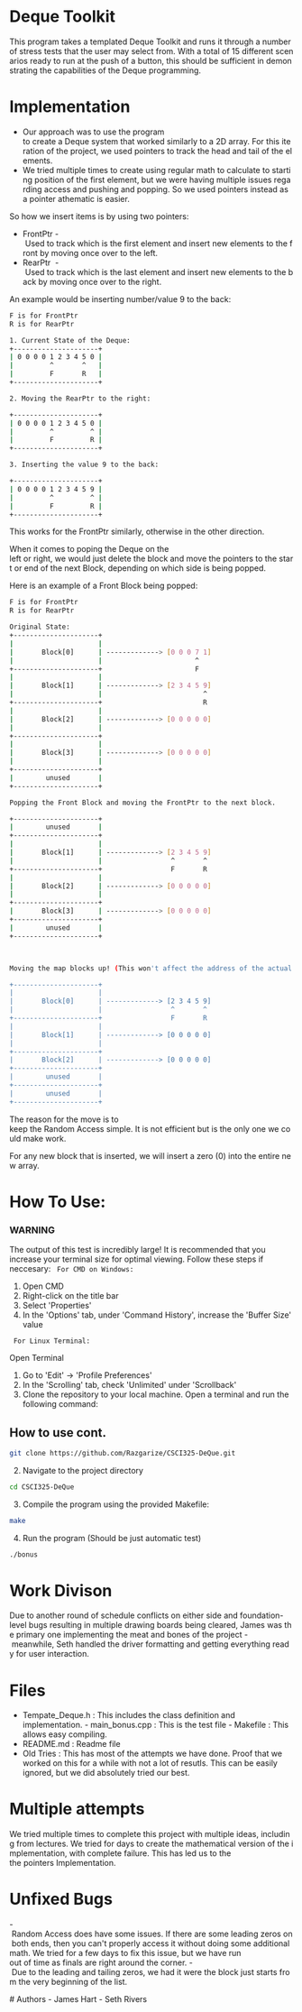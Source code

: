 # Deque Toolkit 

This program takes a templated Deque Toolkit and runs it through a number of stress tests that the user may select from. With a total of 15 different scenarios ready to run at the push of a button, this should be sufficient in demonstrating the capabilities of the Deque programming. 

# Implementation

- Our approach was to use the program to create a Deque system that worked similarly to a 2D array. For this iteration of the project, we used pointers to track the head and tail of the elements. 
- We tried multiple times to create using regular math to calculate to starting position of the first element, but we were having multiple issues regarding access and pushing and popping. So we used pointers instead as a pointer athematic is easier. 

So how we insert items is by using two pointers: 

- FrontPtr - Used to track which is the first element and insert new elements to the front by moving once over to the left.
- RearPtr  - Used to track which is the last element and insert new elements to the back by moving once over to the right.

An example would be inserting number/value 9 to the back:


```bash
F is for FrontPtr
R is for RearPtr

1. Current State of the Deque:
+---------------------+
| 0 0 0 0 1 2 3 4 5 0 |
|         ^       ^   |
|         F       R   |
+---------------------+

2. Moving the RearPtr to the right:

+---------------------+
| 0 0 0 0 1 2 3 4 5 0 |
|         ^         ^ |
|         F         R |
+---------------------+

3. Inserting the value 9 to the back:

+---------------------+
| 0 0 0 0 1 2 3 4 5 9 |
|         ^         ^ |
|         F         R |
+---------------------+
```

This works for the FrontPtr similarly, otherwise in the other direction.


When it comes to poping the Deque on the left or right, we would just delete the block and move the pointers to the start or end of the next Block, depending on which side is being popped.

Here is an example of a Front Block being popped:
```bash
F is for FrontPtr
R is for RearPtr

Original State:
+---------------------+
|                     |
|       Block[0]      | -------------> [0 0 0 7 1]
|                     |                       ^
+---------------------+                       F
|                     |
|       Block[1]      | -------------> [2 3 4 5 9]
|                     |                         ^
+---------------------+                         R
|                     |
|       Block[2]      | -------------> [0 0 0 0 0]
|                     |
+---------------------+
|                     |
|       Block[3]      | -------------> [0 0 0 0 0]
|                     |
+---------------------+
|        unused       |
+---------------------+

Popping the Front Block and moving the FrontPtr to the next block. 

+---------------------+
|        unused       |
+---------------------+                       
|                     |
|       Block[1]      | -------------> [2 3 4 5 9]
|                     |                 ^       ^
+---------------------+                 F       R
|                     |
|       Block[2]      | -------------> [0 0 0 0 0]
|                     |
+---------------------+
|       Block[3]      | -------------> [0 0 0 0 0]
+---------------------+
|        unused       |
+---------------------+



Moving the map blocks up! (This won't affect the address of the actual arrays)

+---------------------+                       
|                     |
|       Block[0]      | -------------> [2 3 4 5 9]
|                     |                 ^       ^
+---------------------+                 F       R
|                     |
|       Block[1]      | -------------> [0 0 0 0 0]
|                     |
+---------------------+
|       Block[2]      | -------------> [0 0 0 0 0]
+---------------------+
|        unused       |
+---------------------+
|        unused       |
+---------------------+

```



The reason for the move is to keep the Random Access simple. It is not efficient but is the only one we could make work.

For any new block that is inserted, we will insert a zero (0) into the entire new array.

# How To Use:
### WARNING
The output of this test is incredibly large! It is recommended that you increase your terminal size for optimal viewing. Follow these steps if neccesary:
``` For CMD on Windows:```

1. Open CMD
2. Right-click on the title bar
3. Select 'Properties'
4. In the 'Options' tab, under 'Command History', increase the 'Buffer Size' value

``` For Linux Terminal:```

Open Terminal
1. Go to 'Edit' -> 'Profile Preferences'
2. In the 'Scrolling' tab, check 'Unlimited' under 'Scrollback'
1. Clone the repository to your local machine. Open a terminal and run the following command:
## How to use cont.
```bash
git clone https://github.com/Razgarize/CSCI325-DeQue.git
```

2. Navigate to the project directory

```bash
cd CSCI325-DeQue
```

3. Compile the program using the provided Makefile:
```bash
make
```

4. Run the program (Should be just automatic test)
```bash
./bonus
```


# Work Divison 
Due to another round of schedule conflicts on either side and foundation-level bugs resulting in multiple drawing boards being cleared, James was the primary one implementing the meat and bones of the project - meanwhile, Seth handled the driver formatting and getting everything ready for user interaction.   

# Files
- Tempate_Deque.h : This includes the class definition and implementation.
- main_bonus.cpp : This is the test file
- Makefile : This allows easy compiling. 
- README.md : Readme file
- Old Tries : This has most of the attempts we have done. Proof that we worked on this for a while with not a lot of resutls. This can be easily ignored, but we did absolutely tried our best.

# Multiple attempts
We tried multiple times to complete this project with multiple ideas, including from lectures. We tried for days to create the mathematical version of the implementation, with complete failure. This has led us to the the pointers Implementation.

# Unfixed Bugs
- Random Access does have some issues. If there are some leading zeros on both ends, then you can't properly access it without doing some additional math. We tried for a few days to fix this issue, but we have run out of time as finals are right around the corner.
- Due to the leading and tailing zeros, we had it were the block just starts from the very beginning of the list. 



# Authors
- James Hart
- Seth Rivers